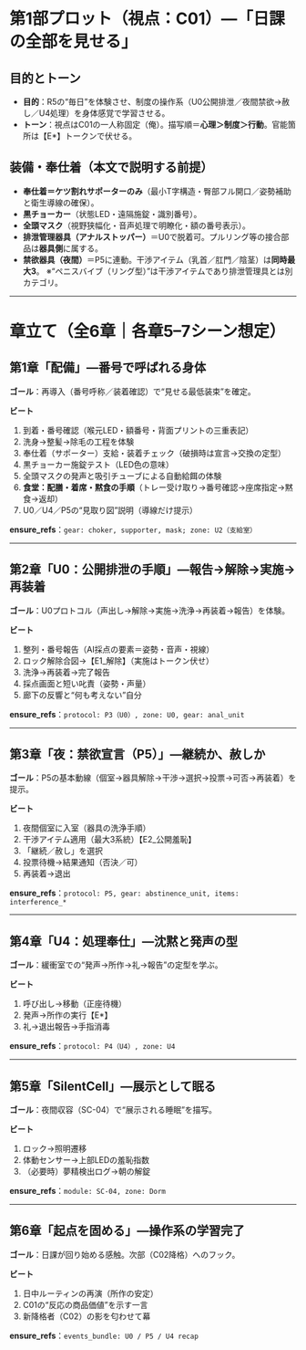 # 第1部プロット（視点：C01）—「日課の全部を見せる」

## 目的とトーン

* **目的**：R5の“毎日”を体験させ、制度の操作系（U0公開排泄／夜間禁欲→赦し／U4処理）を身体感覚で学習させる。
* **トーン**：視点はC01の一人称固定（俺）。描写順＝**心理＞制度＞行動**。官能箇所は【E*】トークンで伏せる。

## 装備・奉仕着（本文で説明する前提）

* **奉仕着＝ケツ割れサポーターのみ**（最小T字構造・臀部フル開口／姿勢補助と衛生導線の確保）。
* **黒チョーカー**（状態LED・遠隔施錠・識別番号）。
* **全頭マスク**（視野狭幅化・音声処理で明瞭化・額の番号表示）。
* **排泄管理器具（アナルストッパー）**＝U0で脱着可。プルリング等の接合部品は**器具側**に属する。
* **禁欲器具（夜間）**＝P5に連動。干渉アイテム（乳首／肛門／陰茎）は**同時最大3**。
  ※“ペニスバイブ（リング型）”は干渉アイテムであり排泄管理具とは別カテゴリ。

---

# 章立て（全6章｜各章5–7シーン想定）

## 第1章「配備」—番号で呼ばれる身体

**ゴール**：再導入（番号呼称／装着確認）で“見せる最低装束”を確定。

**ビート**

1. 到着・番号確認（喉元LED・額番号・背面プリントの三重表記）
2. 洗身→整髪→除毛の工程を体験
3. 奉仕着（サポーター）支給・装着チェック（破損時は宣言→交換の定型）
4. 黒チョーカー施錠テスト（LED色の意味）
5. 全頭マスクの発声と吸引チューブによる自動給餌の体験
6. **食堂：配膳・着席・黙食の手順**（トレー受け取り→番号確認→座席指定→黙食→返却）
7. U0／U4／P5の“見取り図”説明（導線だけ提示）

**ensure_refs**：`gear: choker, supporter, mask; zone: U2（支給室）`

---

## 第2章「U0：公開排泄の手順」—報告→解除→実施→再装着

**ゴール**：U0プロトコル（声出し→解除→実施→洗浄→再装着→報告）を体験。

**ビート**

1. 整列・番号報告（AI採点の要素＝姿勢・音声・視線）
2. ロック解除合図→【E1_解除】（実施はトークン伏せ）
3. 洗浄→再装着→完了報告
4. 採点画面と短い叱責（姿勢・声量）
5. 廊下の反響と“何も考えない”自分

**ensure_refs**：`protocol: P3（U0）, zone: U0, gear: anal_unit`

---

## 第3章「夜：禁欲宣言（P5）」—継続か、赦しか

**ゴール**：P5の基本動線（個室→器具解除→干渉→選択→投票→可否→再装着）を提示。

**ビート**

1. 夜間個室に入室（器具の洗浄手順）
2. 干渉アイテム適用（最大3系統）【E2_公開羞恥】
3. 「継続／赦し」を選択
4. 投票待機→結果通知（否決／可）
5. 再装着→退出

**ensure_refs**：`protocol: P5, gear: abstinence_unit, items: interference_*`

---

## 第4章「U4：処理奉仕」—沈黙と発声の型

**ゴール**：緩衝室での“発声→所作→礼→報告”の定型を学ぶ。

**ビート**

1. 呼び出し→移動（正座待機）
2. 発声→所作の実行【E*】
3. 礼→退出報告→手指消毒

**ensure_refs**：`protocol: P4（U4）, zone: U4`

---

## 第5章「SilentCell」—展示として眠る

**ゴール**：夜間収容（SC-04）で“展示される睡眠”を描写。

**ビート**

1. ロック→照明遷移
2. 体動センサー→上部LEDの羞恥指数
3. （必要時）夢精検出ログ→朝の解錠

**ensure_refs**：`module: SC-04, zone: Dorm`

---

## 第6章「起点を固める」—操作系の学習完了

**ゴール**：日課が回り始める感触。次部（C02降格）へのフック。

**ビート**

1. 日中ルーティンの再演（所作の安定）
2. C01の“反応の商品価値”を示す一言
3. 新降格者（C02）の影を匂わせて幕

**ensure_refs**：`events_bundle: U0 / P5 / U4 recap`
